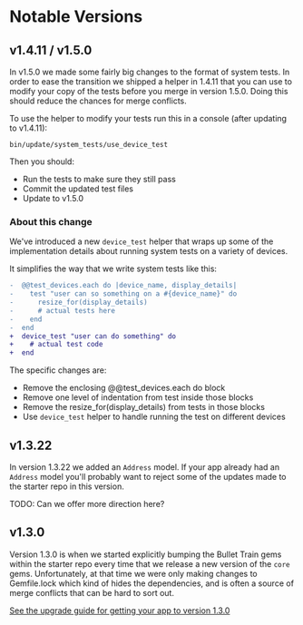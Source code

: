 # Notable Versions

## v1.4.11 / v1.5.0

In v1.5.0 we made some fairly big changes to the format of system tests. In order to ease the
transition we shipped a helper in 1.4.11 that you can use to modify your copy of the tests before
you merge in version 1.5.0. Doing this should reduce the chances for merge conflicts.

To use the helper to modify your tests run this in a console (after updating to v1.4.11):

```
bin/update/system_tests/use_device_test
```

Then you should:

* Run the tests to make sure they still pass
* Commit the updated test files
* Update to v1.5.0

### About this change

We've introduced a new `device_test` helper that wraps up some of the implementation
details about running system tests on a variety of devices.

It simplifies the way that we write system tests like this:

```diff
-  @@test_devices.each do |device_name, display_details|
-    test "user can so something on a #{device_name}" do
-      resize_for(display_details)
-      # actual tests here
-    end
-  end
+  device_test "user can do something" do
+    # actual test code
+  end
```

The specific changes are:

* Remove the enclosing @@test_devices.each do block
* Remove one level of indentation from test inside those blocks
* Remove the resize_for(display_details) from tests in those blocks
* Use `device_test` helper to handle running the test on different devices


## v1.3.22

In version 1.3.22 we added an `Address` model. If your app already had an `Address` model you'll
probably want to reject some of the updates made to the starter repo in this version.

TODO: Can we offer more direction here?


## v1.3.0

Version 1.3.0 is when we started explicitly bumping the Bullet Train gems within the starter repo
every time that we release a new version of the `core` gems. Unfortunately, at that time we were
only making changes to Gemfile.lock which kind of hides the dependencies, and is often a source of
merge conflicts that can be hard to sort out.

[See the upgrade guide for getting your app to version 1.3.0](/docs/upgrades/yolo-130)
